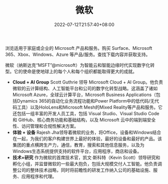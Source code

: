 ﻿---
weight: 
title: "微软"
description: "浏览适用于家庭或企业的 Microsoft 产品和服务。购买 Surface、Microsoft 365、Xbox、Windows、Azure 等产品/服务。查找下载内容并获取支持。"
date: 2022-07-12T21:57:40+08:00
lastmod: 2022-07-12T16:45:40+08:00
draft: false
authors: ["MineW"]
featuredImage: "250.webp"
link: "https://www.microsoft.com/zh-cn"
tags: ["微软","基础设施"]
categories: ["navigation"]
navigation: ["基础设施"]
lightgallery: true
toc: true
pinned: false
recommend: false
recommend1: false
---
浏览适用于家庭或企业的 Microsoft 产品和服务。购买 Surface、Microsoft 365、Xbox、Windows、Azure 等产品/服务。查找下载内容并获取支持。

微软（纳斯达克“MSFT”@microsoft）为智能云和智能边缘时代实现数字化转型。它的使命是使地球上的每个人和每个组织都能取得更大的成就。

- **Cloud + AI Group**
  Scott Guthrie 领导 Microsoft Cloud + AI Group。他负责微软的云计算结构、人工智能平台和公司的数字化转型战略。这涵盖了诸如Microsoft Azure，全球云计算平台，Microsoft Business Applications（包括Dynamics 365的自动化业务流程功能和Power Platform中的低代码/无代码工具）以及HoloLens和Microsoft Mesh的Mixed Reality等产品和服务。它还包括一组丰富的开发人员工具，包括 Visual Studio、Visual Studio Code 和 GitHub、核心商务功能和基础结构，以及 Microsoft 云中的端到端安全性、访问管理和合规性解决方案。
- **体验 + 设备**
  Rajesh Jha领导着微软的业务，将Office，设备和Windows结合在一起，为我们的客户构建世界上最好的体验，最好的设备和最好的产品。该集团的重点横跨生产力，通信，教育，搜索和其他信息服务，以及为Windows生态系统提供支持的软件平台，应用程序，商店和设备。
- **技术+研究**
  作为微软的首席技术官，凯文·斯科特（Kevin Scott）领导研究和孵化小组，并监督微软的一些最大抱负，包括大规模交付人工智能。他负责调整公司的整体技术战略，同时将前瞻性的研发工作纳入公司的基础设施、服务、应用程序和代理。